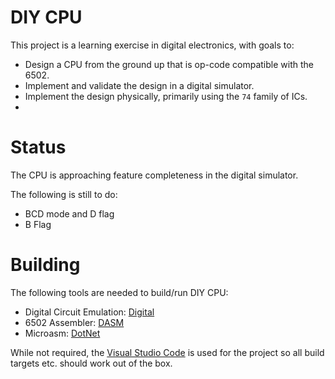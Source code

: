 # DIY CPU

This project is a learning exercise in digital electronics, with goals to:

* Design a CPU from the ground up that is op-code compatible with the 6502.
* Implement and validate the design in a digital simulator.
* Implement the design physically, primarily using the `74` family of ICs.
* 
# Status

The CPU is approaching feature completeness in the digital simulator.  

The following is still to do:

* BCD mode and D flag
* B Flag 

# Building

The following tools are needed to build/run DIY CPU:

* Digital Circuit Emulation: [Digital](https://github.com/hneemann/Digital)
* 6502 Assembler: [DASM](https://dasm-assembler.github.io/)
* Microasm: [DotNet](https://dotnet.microsoft.com/en-us/download)

While not required, the [Visual Studio Code](https://code.visualstudio.com/) is used for the project so all build targets etc. should work out of the box.